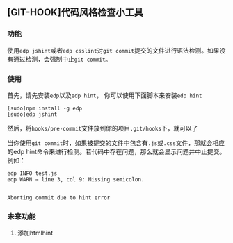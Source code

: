 ## [GIT-HOOK]代码风格检查小工具

### 功能

使用`edp jshint`或者`edp csslint`对`git commit`提交的文件进行语法检测。如果没有通过检测，会强制中止`git commit`。

### 使用

首先，请先安装`edp`以及`edp hint`， 你可以使用下面脚本来安装`edp hint`

```shell
[sudo]npm install -g edp
[sudo]edp jshint
```

然后，将`hooks/pre-commit`文件放到你的项目`.git/hooks`下，就可以了

当你使用`git commit`时，如果被提交的文件中包含有`.js`或`.css`文件，那就会相应的edp hint命令来进行检测。若代码中存在问题，那么就会显示问题并中止提交。例如：

```shell
edp INFO test.js
edp WARN → line 3, col 9: Missing semicolon.


Aborting commit due to hint error
```

### 未来功能

1. 添加htmlhint
